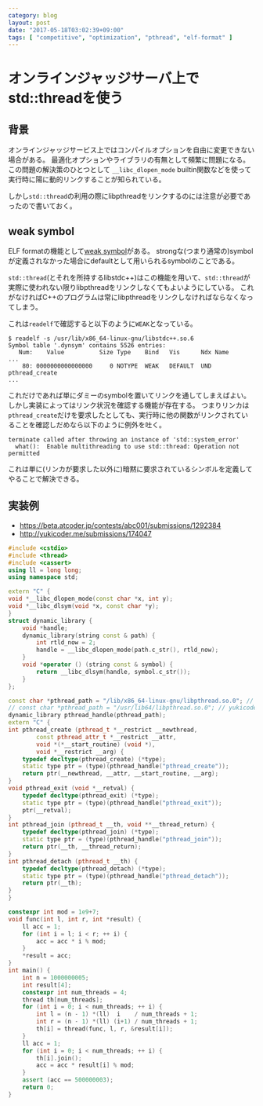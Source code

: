 ```yaml
---
category: blog
layout: post
date: "2017-05-18T03:02:39+09:00"
tags: [ "competitive", "optimization", "pthread", "elf-format" ]
---
```


# オンラインジャッジサーバ上でstd::threadを使う

## 背景

オンラインジャッジサービス上ではコンパイルオプションを自由に変更できない場合がある。
最適化オプションやライブラリの有無として頻繁に問題になる。
この問題の解決策のひとつとして `__libc_dlopen_mode` builtin関数などを使って実行時に陽に動的リンクすることが知られている。

しかし`std::thread`の利用の際にlibpthreadをリンクするのには注意が必要であったので書いておく。

## weak symbol

ELF formatの機能として[weak symbol](https://en.wikipedia.org/wiki/Weak_symbol)がある。
strongな(つまり通常の)symbolが定義されなかった場合にdefaultとして用いられるsymbolのことである。

`std::thread`(とそれを所持するlibstdc++)はこの機能を用いて、`std::thread`が実際に使われない限りlibpthreadをリンクしなくてもよいようにしている。
これがなければC++のプログラムは常にlibpthreadをリンクしなければならなくなってしまう。

これは`readelf`で確認すると以下のように`WEAK`となっている。

```
$ readelf -s /usr/lib/x86_64-linux-gnu/libstdc++.so.6
Symbol table '.dynsym' contains 5526 entries:
   Num:    Value          Size Type    Bind   Vis      Ndx Name
...
    80: 0000000000000000     0 NOTYPE  WEAK   DEFAULT  UND pthread_create
...
```

これだけであれば単にダミーのsymbolを置いてリンクを通してしまえばよい。
しかし実装によってはリンク状況を確認する機能が存在する。
つまりリンカは`pthread_create`だけを要求したとしても、実行時に他の関数がリンクされていることを確認しだめなら以下のように例外を吐く。

```
terminate called after throwing an instance of 'std::system_error'
  what():  Enable multithreading to use std::thread: Operation not permitted
```

これは単に(リンカが要求した以外に)暗黙に要求されているシンボルを定義してやることで解決できる。

## 実装例

-   <https://beta.atcoder.jp/contests/abc001/submissions/1292384>
-   <http://yukicoder.me/submissions/174047>

``` c++
#include <cstdio>
#include <thread>
#include <cassert>
using ll = long long;
using namespace std;

extern "C" {
void *__libc_dlopen_mode(const char *x, int y);
void *__libc_dlsym(void *x, const char *y);
}
struct dynamic_library {
    void *handle;
    dynamic_library(string const & path) {
        int rtld_now = 2;
        handle = __libc_dlopen_mode(path.c_str(), rtld_now);
    }
    void *operator () (string const & symbol) {
        return __libc_dlsym(handle, symbol.c_str());
    }
};

const char *pthread_path = "/lib/x86_64-linux-gnu/libpthread.so.0"; // atcoder
// const char *pthread_path = "/usr/lib64/libpthread.so.0"; // yukicoder
dynamic_library pthread_handle(pthread_path);
extern "C" {
int pthread_create (pthread_t *__restrict __newthread,
        const pthread_attr_t *__restrict __attr,
        void *(*__start_routine) (void *),
        void *__restrict __arg) {
    typedef decltype(pthread_create) (*type);
    static type ptr = (type)(pthread_handle("pthread_create"));
    return ptr(__newthread, __attr, __start_routine, __arg);
}
void pthread_exit (void *__retval) {
    typedef decltype(pthread_exit) (*type);
    static type ptr = (type)(pthread_handle("pthread_exit"));
    ptr(__retval);
}
int pthread_join (pthread_t __th, void **__thread_return) {
    typedef decltype(pthread_join) (*type);
    static type ptr = (type)(pthread_handle("pthread_join"));
    return ptr(__th, __thread_return);
}
int pthread_detach (pthread_t __th) {
    typedef decltype(pthread_detach) (*type);
    static type ptr = (type)(pthread_handle("pthread_detach"));
    return ptr(__th);
}
}

constexpr int mod = 1e9+7;
void func(int l, int r, int *result) {
    ll acc = 1;
    for (int i = l; i < r; ++ i) {
        acc = acc * i % mod;
    }
    *result = acc;
}
int main() {
    int n = 1000000005;
    int result[4];
    constexpr int num_threads = 4;
    thread th[num_threads];
    for (int i = 0; i < num_threads; ++ i) {
        int l = (n - 1) *(ll)  i    / num_threads + 1;
        int r = (n - 1) *(ll) (i+1) / num_threads + 1;
        th[i] = thread(func, l, r, &result[i]);
    }
    ll acc = 1;
    for (int i = 0; i < num_threads; ++ i) {
        th[i].join();
        acc = acc * result[i] % mod;
    }
    assert (acc == 500000003);
    return 0;
}
```
